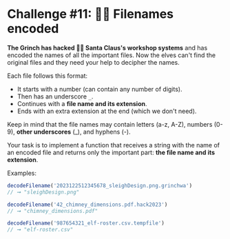 # Challenge #11: 🏴‍☠️ Filenames encoded

**The Grinch has hacked 🏴‍☠️ Santa Claus's workshop systems** and has encoded the names of all the important files. Now the elves can't find the original files and they need your help to decipher the names.

Each file follows this format:

- It starts with a number (can contain any number of digits).
- Then has an underscore `_`.
- Continues with a **file name and its extension**.
- Ends with an extra extension at the end (which we don't need).

Keep in mind that the file names may contain letters (a-z, A-Z), numbers (0-9), **other underscores** (_), and hyphens (-).

Your task is to implement a function that receives a string with the name of an encoded file and returns only the important part: **the file name and its extension**.

Examples:

```js
decodeFilename('2023122512345678_sleighDesign.png.grinchwa')
// ➞ "sleighDesign.png"

decodeFilename('42_chimney_dimensions.pdf.hack2023')
// ➞ "chimney_dimensions.pdf"

decodeFilename('987654321_elf-roster.csv.tempfile')
// ➞ "elf-roster.csv"
```
